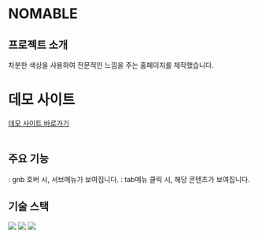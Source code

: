 # NOMABLE

## 프로젝트 소개

차분한 색상을 사용하여 전문적인 느낌을 주는 홈페이지를 제작했습니다.

# 데모 사이트
[데모 사이트 바로가기](https://hwangjinyoung14.github.io/nomable/)
<br/><br/>

## 주요 기능

 : gnb 호버 시, 서브메뉴가 보여집니다.
: tab메뉴 클릭 시, 해당 콘텐츠가 보여집니다.

## 기술 스택
<img src="https://img.shields.io/badge/HTML5-E34F26?style=for-the-badge&logo=HTML5&logoColor=white"> <img src="https://img.shields.io/badge/CSS3-1572B6?style=for-the-badge&logo=CSS3&logoColor=white"> <img src="https://img.shields.io/badge/Javascript-F7DF1E?style=for-the-badge&logo=Javascript&logoColor=white">
